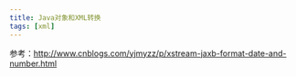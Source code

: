 ```yaml
---
title: Java对象和XML转换
tags: [xml]
---
```


参考：http://www.cnblogs.com/yjmyzz/p/xstream-jaxb-format-date-and-number.html

